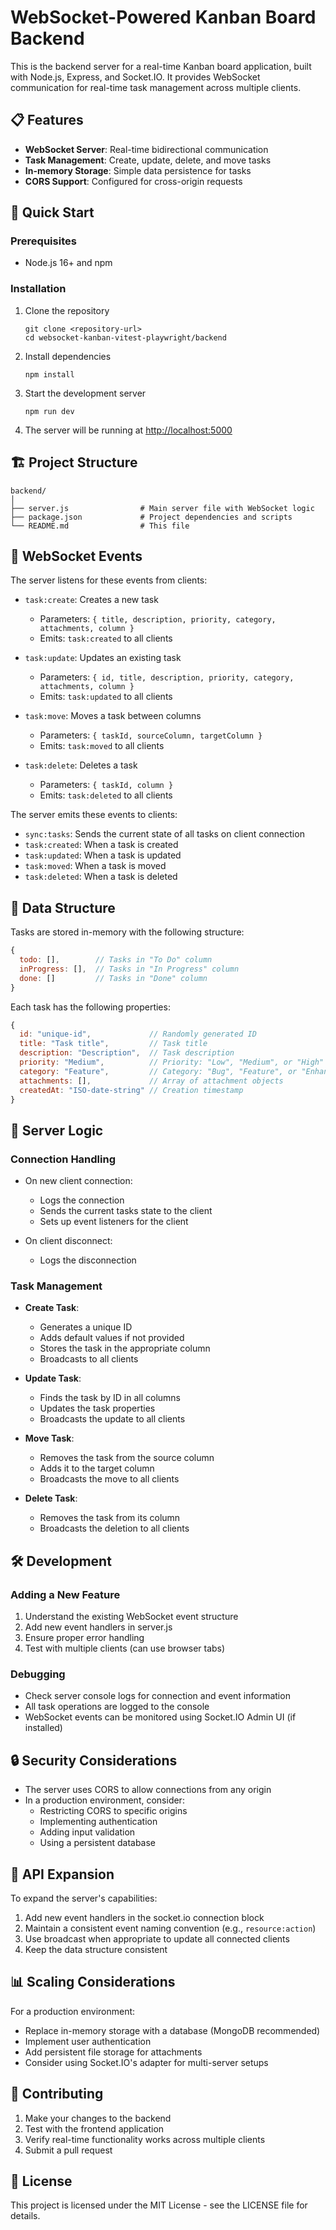 # WebSocket-Powered Kanban Board Backend

This is the backend server for a real-time Kanban board application, built with Node.js, Express, and Socket.IO. It provides WebSocket communication for real-time task management across multiple clients.

## 📋 Features

- **WebSocket Server**: Real-time bidirectional communication
- **Task Management**: Create, update, delete, and move tasks
- **In-memory Storage**: Simple data persistence for tasks
- **CORS Support**: Configured for cross-origin requests

## 🚀 Quick Start

### Prerequisites

- Node.js 16+ and npm

### Installation

1. Clone the repository
   ```
   git clone <repository-url>
   cd websocket-kanban-vitest-playwright/backend
   ```

2. Install dependencies
   ```
   npm install
   ```

3. Start the development server
   ```
   npm run dev
   ```

4. The server will be running at [http://localhost:5000](http://localhost:5000)

## 🏗️ Project Structure

```
backend/
│
├── server.js                # Main server file with WebSocket logic
├── package.json             # Project dependencies and scripts
└── README.md                # This file
```

## 📡 WebSocket Events

The server listens for these events from clients:

- `task:create`: Creates a new task
  - Parameters: `{ title, description, priority, category, attachments, column }`
  - Emits: `task:created` to all clients

- `task:update`: Updates an existing task
  - Parameters: `{ id, title, description, priority, category, attachments, column }`
  - Emits: `task:updated` to all clients

- `task:move`: Moves a task between columns
  - Parameters: `{ taskId, sourceColumn, targetColumn }`
  - Emits: `task:moved` to all clients

- `task:delete`: Deletes a task
  - Parameters: `{ taskId, column }`
  - Emits: `task:deleted` to all clients

The server emits these events to clients:

- `sync:tasks`: Sends the current state of all tasks on client connection
- `task:created`: When a task is created
- `task:updated`: When a task is updated
- `task:moved`: When a task is moved
- `task:deleted`: When a task is deleted

## 💾 Data Structure

Tasks are stored in-memory with the following structure:

```javascript
{
  todo: [],        // Tasks in "To Do" column
  inProgress: [],  // Tasks in "In Progress" column
  done: []         // Tasks in "Done" column
}
```

Each task has the following properties:

```javascript
{
  id: "unique-id",             // Randomly generated ID
  title: "Task title",         // Task title
  description: "Description",  // Task description
  priority: "Medium",          // Priority: "Low", "Medium", or "High"
  category: "Feature",         // Category: "Bug", "Feature", or "Enhancement"
  attachments: [],             // Array of attachment objects
  createdAt: "ISO-date-string" // Creation timestamp
}
```

## 🔄 Server Logic

### Connection Handling

- On new client connection:
  - Logs the connection
  - Sends the current tasks state to the client
  - Sets up event listeners for the client

- On client disconnect:
  - Logs the disconnection

### Task Management

- **Create Task**:
  - Generates a unique ID
  - Adds default values if not provided
  - Stores the task in the appropriate column
  - Broadcasts to all clients

- **Update Task**:
  - Finds the task by ID in all columns
  - Updates the task properties
  - Broadcasts the update to all clients

- **Move Task**:
  - Removes the task from the source column
  - Adds it to the target column
  - Broadcasts the move to all clients

- **Delete Task**:
  - Removes the task from its column
  - Broadcasts the deletion to all clients

## 🛠️ Development

### Adding a New Feature

1. Understand the existing WebSocket event structure
2. Add new event handlers in server.js
3. Ensure proper error handling
4. Test with multiple clients (can use browser tabs)

### Debugging

- Check server console logs for connection and event information
- All task operations are logged to the console
- WebSocket events can be monitored using Socket.IO Admin UI (if installed)

## 🔒 Security Considerations

- The server uses CORS to allow connections from any origin
- In a production environment, consider:
  - Restricting CORS to specific origins
  - Implementing authentication
  - Adding input validation
  - Using a persistent database

## 🔌 API Expansion

To expand the server's capabilities:

1. Add new event handlers in the socket.io connection block
2. Maintain a consistent event naming convention (e.g., `resource:action`)
3. Use broadcast when appropriate to update all connected clients
4. Keep the data structure consistent

## 📊 Scaling Considerations

For a production environment:

- Replace in-memory storage with a database (MongoDB recommended)
- Implement user authentication
- Add persistent file storage for attachments
- Consider using Socket.IO's adapter for multi-server setups

## 🤝 Contributing

1. Make your changes to the backend
2. Test with the frontend application
3. Verify real-time functionality works across multiple clients
4. Submit a pull request

## 📄 License

This project is licensed under the MIT License - see the LICENSE file for details. 